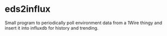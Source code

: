 eds2influx
==========

Small program to periodically poll environment data from a 1Wire thingy
and insert it into influxdb for history and trending.

